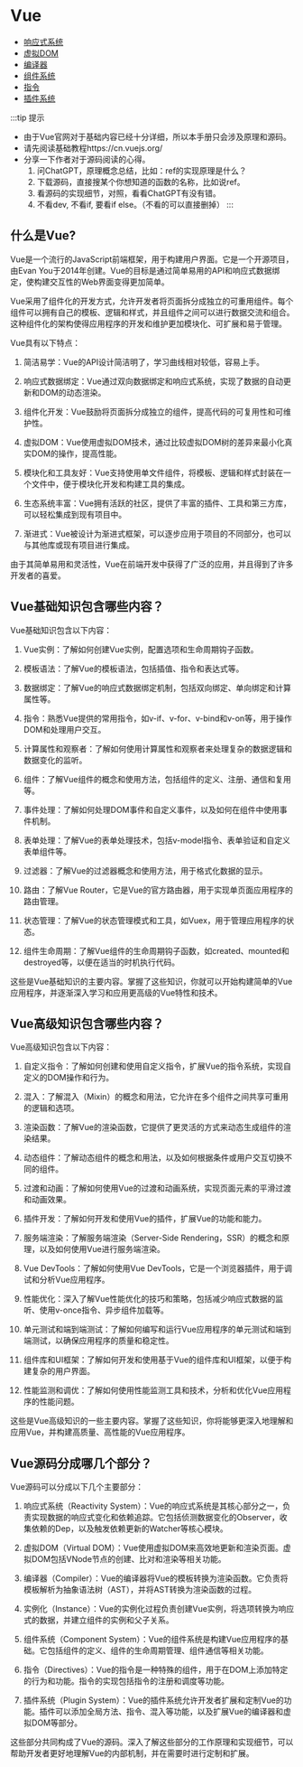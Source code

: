 # Vue

- [响应式系统](reactivity.md)
- [虚拟DOM](virtual_dom.md)
- [编译器](compiler.md)
- [组件系统](component.md)
- [指令](directive.md)
- [插件系统](plugin.md)

:::tip 提示
- 由于Vue官网对于基础内容已经十分详细，所以本手册只会涉及原理和源码。
- 请先阅读基础教程https://cn.vuejs.org/
- 分享一下作者对于源码阅读的心得。
	1. 问ChatGPT，原理概念总结，比如：ref的实现原理是什么？
	2. 下载源码，直接搜某个你想知道的函数的名称，比如说ref。
	3. 看源码的实现细节，对照，看看ChatGPT有没有错。
	4. 不看dev, 不看if, 要看if else。（不看的可以直接删掉）
  :::

## 什么是Vue?
Vue是一个流行的JavaScript前端框架，用于构建用户界面。它是一个开源项目，由Evan You于2014年创建。Vue的目标是通过简单易用的API和响应式数据绑定，使构建交互性的Web界面变得更加简单。

Vue采用了组件化的开发方式，允许开发者将页面拆分成独立的可重用组件。每个组件可以拥有自己的模板、逻辑和样式，并且组件之间可以进行数据交流和组合。这种组件化的架构使得应用程序的开发和维护更加模块化、可扩展和易于管理。

Vue具有以下特点：

1. 简洁易学：Vue的API设计简洁明了，学习曲线相对较低，容易上手。

2. 响应式数据绑定：Vue通过双向数据绑定和响应式系统，实现了数据的自动更新和DOM的动态渲染。

3. 组件化开发：Vue鼓励将页面拆分成独立的组件，提高代码的可复用性和可维护性。

4. 虚拟DOM：Vue使用虚拟DOM技术，通过比较虚拟DOM树的差异来最小化真实DOM的操作，提高性能。

5. 模块化和工具友好：Vue支持使用单文件组件，将模板、逻辑和样式封装在一个文件中，便于模块化开发和构建工具的集成。

6. 生态系统丰富：Vue拥有活跃的社区，提供了丰富的插件、工具和第三方库，可以轻松集成到现有项目中。

7. 渐进式：Vue被设计为渐进式框架，可以逐步应用于项目的不同部分，也可以与其他库或现有项目进行集成。

由于其简单易用和灵活性，Vue在前端开发中获得了广泛的应用，并且得到了许多开发者的喜爱。

## Vue基础知识包含哪些内容？
Vue基础知识包含以下内容：

1. Vue实例：了解如何创建Vue实例，配置选项和生命周期钩子函数。

2. 模板语法：了解Vue的模板语法，包括插值、指令和表达式等。

3. 数据绑定：了解Vue的响应式数据绑定机制，包括双向绑定、单向绑定和计算属性等。

4. 指令：熟悉Vue提供的常用指令，如v-if、v-for、v-bind和v-on等，用于操作DOM和处理用户交互。

5. 计算属性和观察者：了解如何使用计算属性和观察者来处理复杂的数据逻辑和数据变化的监听。

6. 组件：了解Vue组件的概念和使用方法，包括组件的定义、注册、通信和复用等。

7. 事件处理：了解如何处理DOM事件和自定义事件，以及如何在组件中使用事件机制。

8. 表单处理：了解Vue的表单处理技术，包括v-model指令、表单验证和自定义表单组件等。

9. 过滤器：了解Vue的过滤器概念和使用方法，用于格式化数据的显示。

10. 路由：了解Vue Router，它是Vue的官方路由器，用于实现单页面应用程序的路由管理。

11. 状态管理：了解Vue的状态管理模式和工具，如Vuex，用于管理应用程序的状态。

12. 组件生命周期：了解Vue组件的生命周期钩子函数，如created、mounted和destroyed等，以便在适当的时机执行代码。

这些是Vue基础知识的主要内容。掌握了这些知识，你就可以开始构建简单的Vue应用程序，并逐渐深入学习和应用更高级的Vue特性和技术。

## Vue高级知识包含哪些内容？
Vue高级知识包含以下内容：

1. 自定义指令：了解如何创建和使用自定义指令，扩展Vue的指令系统，实现自定义的DOM操作和行为。

2. 混入：了解混入（Mixin）的概念和用法，它允许在多个组件之间共享可重用的逻辑和选项。

3. 渲染函数：了解Vue的渲染函数，它提供了更灵活的方式来动态生成组件的渲染结果。

4. 动态组件：了解动态组件的概念和用法，以及如何根据条件或用户交互切换不同的组件。

5. 过渡和动画：了解如何使用Vue的过渡和动画系统，实现页面元素的平滑过渡和动画效果。

6. 插件开发：了解如何开发和使用Vue的插件，扩展Vue的功能和能力。

7. 服务端渲染：了解服务端渲染（Server-Side Rendering，SSR）的概念和原理，以及如何使用Vue进行服务端渲染。

8. Vue DevTools：了解如何使用Vue DevTools，它是一个浏览器插件，用于调试和分析Vue应用程序。

9. 性能优化：深入了解Vue性能优化的技巧和策略，包括减少响应式数据的监听、使用v-once指令、异步组件加载等。

10. 单元测试和端到端测试：了解如何编写和运行Vue应用程序的单元测试和端到端测试，以确保应用程序的质量和稳定性。

11. 组件库和UI框架：了解如何开发和使用基于Vue的组件库和UI框架，以便于构建复杂的用户界面。

12. 性能监测和调优：了解如何使用性能监测工具和技术，分析和优化Vue应用程序的性能问题。

这些是Vue高级知识的一些主要内容。掌握了这些知识，你将能够更深入地理解和应用Vue，并构建高质量、高性能的Vue应用程序。

## Vue源码分成哪几个部分？
Vue源码可以分成以下几个主要部分：

1. 响应式系统（Reactivity System）：Vue的响应式系统是其核心部分之一，负责实现数据的响应式变化和依赖追踪。它包括侦测数据变化的Observer，收集依赖的Dep，以及触发依赖更新的Watcher等核心模块。

2. 虚拟DOM（Virtual DOM）：Vue使用虚拟DOM来高效地更新和渲染页面。虚拟DOM包括VNode节点的创建、比对和渲染等相关功能。

3. 编译器（Compiler）：Vue的编译器将Vue的模板转换为渲染函数。它负责将模板解析为抽象语法树（AST），并将AST转换为渲染函数的过程。

4. 实例化（Instance）：Vue的实例化过程负责创建Vue实例，将选项转换为响应式的数据，并建立组件的实例和父子关系。

5. 组件系统（Component System）：Vue的组件系统是构建Vue应用程序的基础。它包括组件的定义、组件的生命周期管理、组件通信等相关功能。

6. 指令（Directives）：Vue的指令是一种特殊的组件，用于在DOM上添加特定的行为和功能。指令的实现包括指令的注册和调度等功能。

7. 插件系统（Plugin System）：Vue的插件系统允许开发者扩展和定制Vue的功能。插件可以添加全局方法、指令、混入等功能，以及扩展Vue的编译器和虚拟DOM等部分。

这些部分共同构成了Vue的源码。深入了解这些部分的工作原理和实现细节，可以帮助开发者更好地理解Vue的内部机制，并在需要时进行定制和扩展。

